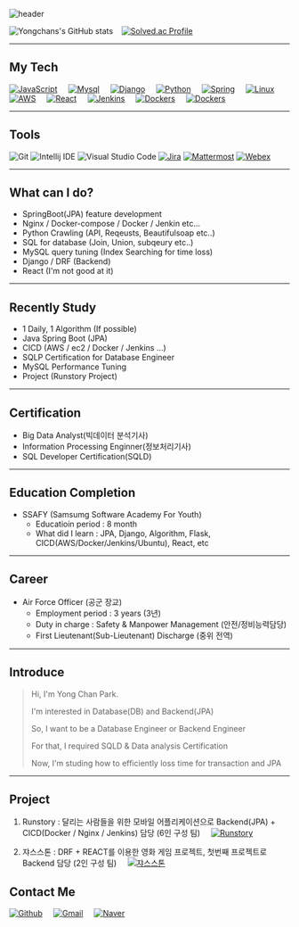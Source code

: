 ![header](https://capsule-render.vercel.app/api?type=Waving&color=auto&height=300&section=header&text=Welcome%20ParkYongChan's%20Portfolio%20&fontSize=40)


![Yongchans's GitHub stats](https://github-readme-stats.vercel.app/api?username=Diligent0924&show_icons=true&theme=radical)&nbsp; &nbsp;
[![Solved.ac Profile](http://mazassumnida.wtf/api/generate_badge?boj=sdc00035)](https://solved.ac/sdc00035) 

---

## My Tech
[![JavaScript](https://img.shields.io/badge/JavaScript-F7DF1E?style=for-the-badge&logo=JavaScript&logoColor=black)](https://github.com/Diligent0924)
&nbsp; &nbsp;
[![Mysql](https://img.shields.io/badge/Mysql-4479A1?style=for-the-badge&logo=Mysql&logoColor=black)](https://github.com/Diligent0924)
&nbsp; &nbsp;
[![Django](https://img.shields.io/badge/Django-092E20?style=for-the-badge&logo=Django&logoColor=white)](https://github.com/Diligent0924)
&nbsp; &nbsp;
[![Python](https://img.shields.io/badge/Python-white?style=for-the-badge&logo=Python&logoColor=blue)](https://github.com/Diligent0924)
&nbsp; &nbsp;
[![Spring](https://img.shields.io/badge/Spring-6DB33F?style=for-the-badge&logo=Spring&logoColor=white)](https://github.com/Diligent0924)
&nbsp; &nbsp;
[![Linux](https://img.shields.io/badge/linux-FCC624?style=for-the-badge&logo=linux&logoColor=black)](https://github.com/Diligent0924)
&nbsp; &nbsp;
[![AWS](https://img.shields.io/badge/aws-232F3E?style=for-the-badge&logo=aws&logoColor=white)](https://github.com/Diligent0924)
&nbsp; &nbsp;
[![React](https://img.shields.io/badge/react-61DAFB?style=for-the-badge&logo=react&logoColor=black)](https://github.com/Diligent0924)
&nbsp; &nbsp;
[![Jenkins](https://img.shields.io/badge/jenkins-FCC624?style=for-the-badge&logo=jenkins&logoColor=black)](https://github.com/Diligent0924)
&nbsp; &nbsp;
[![Dockers](https://img.shields.io/badge/Docker-blue?style=for-the-badge&logo=docker&logoColor=white)](https://github.com/Diligent0924)
&nbsp; &nbsp;
[![Dockers](https://img.shields.io/badge/Nginx-darkgreen?style=for-the-badge&logo=nginx&logoColor=white)](https://github.com/Diligent0924)

---
## Tools 
![Git](https://img.shields.io/badge/Git-F05032.svg?&style=for-the-badge&logo=Git&logoColor=white)
![Intellij IDE](https://img.shields.io/badge/Intellij-2C2255.svg?&style=for-the-badge&logo=Intellij%20IDE&logoColor=white)
![Visual Studio Code](https://img.shields.io/badge/Visual%20Studio%20Code-007ACC.svg?&style=for-the-badge&logo=Visual%20Studio%20Code&logoColor=white)
[![Jira](https://img.shields.io/badge/Jira-red?style=for-the-badge&logo=jira&logoColor=white)](https://github.com/Diligent0924)
[![Mattermost](https://img.shields.io/badge/Mattermost-blue?style=for-the-badge&logo=Mattermost&logoColor=white)](https://github.com/Diligent0924)
[![Webex](https://img.shields.io/badge/Webex-black?style=for-the-badge&logo=Webex&logoColor=white)](https://github.com/Diligent0924)

---
## What can I do?
- SpringBoot(JPA) feature development
- Nginx / Docker-compose / Docker / Jenkin etc...
- Python Crawling (API, Reqeusts, Beautifulsoap etc..)
- SQL for database (Join, Union, subqeury etc..)
- MySQL query tuning (Index Searching for time loss)
- Django / DRF (Backend)
- React (I'm not good at it)

---
## Recently Study
 - 1 Daily, 1 Algorithm (If possible)
 - Java Spring Boot (JPA)
 - CICD (AWS / ec2 / Docker / Jenkins ...)
 - SQLP Certification for Database Engineer
 - MySQL Performance Tuning
 - Project (Runstory Project)

---
## Certification
* Big Data Analyst(빅데이터 분석기사)
* Information Processing Enginner(정보처리기사)
* SQL Developer Certification(SQLD)
  
---
## Education Completion
* SSAFY (Samsumg Software Academy For Youth)
  * Educatioin period : 8 month
  * What did I learn : JPA, Django, Algorithm, Flask, CICD(AWS/Docker/Jenkins/Ubuntu), React, etc

---
## Career
* Air Force Officer (공군 장교)
  * Employment period : 3 years (3년)
  * Duty in charge : Safety & Manpower Management (안전/정비능력담당)
  * First Lieutenant(Sub-Lieutenant) Discharge (중위 전역)
---
## Introduce
> Hi, I'm Yong Chan Park.
> 
> I'm interested in Database(DB) and Backend(JPA)
> 
> So, I want to be a Database Engineer or Backend Engineer
> 
> For that, I required SQLD & Data analysis Certification
> 
> Now, I'm studing how to efficiently loss time for transaction and JPA
 
---
## Project
1. Runstory : 달리는 사람들을 위한 모바일 어플리케이션으로 Backend(JPA) + CICD(Docker / Nginx / Jenkins) 담당 (6인 구성 팀)
&nbsp; &nbsp;
[![Runstory](https://img.shields.io/badge/More-red?style=flat-square)](https://github.com/Diligent0924/Runstory)  

2. 쟈스스톤 : DRF + REACT를 이용한 영화 게임 프로젝트, 첫번째 프로젝트로 Backend 담당 (2인 구성 팀)
&nbsp; &nbsp;
[![쟈스스톤](https://img.shields.io/badge/More-red?style=flat-square)](https://github.com/Diligent0924/Moviegameproject)

## Contact Me
[![Github](https://img.shields.io/badge/KakaoTalk-FFCD00?style=for-the-badge&logo=KakaoTalk&logoColor=white)](https://github.com/Diligent0924)
&nbsp; &nbsp;
[![Gmail](https://img.shields.io/badge/Gmail-EA4335?style=for-the-badge&logo=Gmail&logoColor=white)](https://github.com/Diligent0924)
&nbsp; &nbsp;
[![Naver](https://img.shields.io/badge/Naver-03C75A?style=for-the-badge&logo=Naver&logoColor=white)](https://github.com/Diligent0924t)
